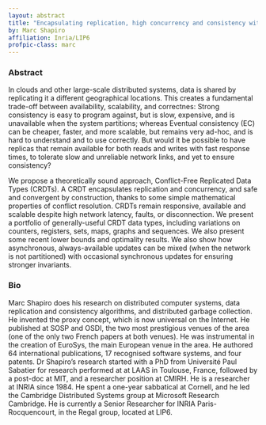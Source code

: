 ```yaml
---
layout: abstract
title: "Encapsulating replication, high concurrency and consistency with CRDTs"
by: Marc Shapiro
affiliation: Inria/LIP6
profpic-class: marc
---
```


### Abstract 

In clouds and other large-scale distributed systems, data is shared by replicating it a different geographical locations. This creates a fundamental trade-off between availability, scalability, and correctnes: Strong consistency is easy to program against, but is slow, expensive, and is unavailable when the system partitions; whereas Eventual consistency (EC) can be cheaper, faster, and more scalable, but remains very ad-hoc, and is hard to understand and to use correctly. But would it be possible to have replicas that remain available for both reads and writes with fast response times, to tolerate slow and unreliable network links, and yet to ensure consistency?

We propose a theoretically sound approach, Conflict-Free Replicated Data Types (CRDTs). A CRDT encapsulates replication and concurrency, and safe and convergent by construction, thanks to some simple mathematical properties of conflict resolution. CRDTs remain responsive, available and scalable despite high network latency, faults, or disconnection. We present a portfolio of generally-useful CRDT data types, including variations on counters, registers, sets, maps, graphs and sequences. We also present some recent lower bounds and optimality results. We also show how asynchronous, always-available updates can be mixed (when the network is not partitioned) with occasional synchronous updates for ensuring stronger invariants.


### Bio

Marc Shapiro does his research on distributed computer systems, data replication and consistency algorithms, and distributed garbage collection. He invented the proxy concept, which is now universal on the Internet. He published at SOSP and OSDI, the two most prestigious venues of the area (one of the only two French papers at both venues). He was instrumental in the creation of EuroSys, the main European venue in the area. He authored 64 international publications, 17 recognised software systems, and four patents. Dr Shapiro’s research started with a PhD from Université Paul Sabatier for research performed at at LAAS in Toulouse, France, followed by a post-doc at MIT, and a researcher position at CMIRH. He is a researcher at INRIA since 1984. He spent a one-year sabbatical at Cornell, and he led the Cambridge Distributed Systems group at Microsoft Research Cambridge. He is currently a Senior Researcher for INRIA Paris-Rocquencourt, in the Regal group, located at LIP6.